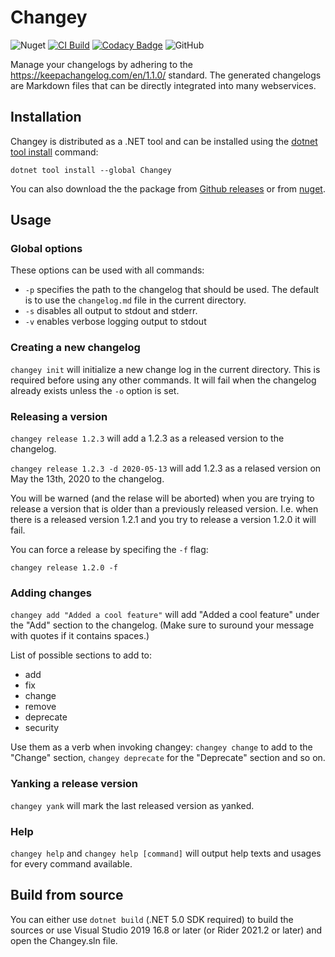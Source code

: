 # Changey

![Nuget](https://img.shields.io/nuget/v/Changey) 
[![CI Build](https://github.com/TheSylence/Changey/actions/workflows/ci.yml/badge.svg)](https://github.com/TheSylence/Changey/actions/workflows/ci.yml)
[![Codacy Badge](https://app.codacy.com/project/badge/Grade/9d1b30c3f4014291af9b8a9b2791d829)](https://www.codacy.com/gh/TheSylence/Changey/dashboard?utm_source=github.com&amp;utm_medium=referral&amp;utm_content=TheSylence/Changey&amp;utm_campaign=Badge_Grade)
![GitHub](https://img.shields.io/github/license/TheSylence/changey)

Manage your changelogs by adhering to the https://keepachangelog.com/en/1.1.0/ standard.
The generated changelogs are Markdown files that can be directly integrated into many webservices.

## Installation

Changey is distributed as a .NET tool and can be installed using the [dotnet tool install](https://docs.microsoft.com/en-us/dotnet/core/tools/dotnet-tool-install) command:

`dotnet tool install --global Changey`

You can also download the the package from [Github releases](https://github.com/TheSylence/Changey/releases) or from [nuget](https://www.nuget.org/packages/Changey/). 

## Usage

### Global options

These options can be used with all commands:
* `-p` specifies the path to the changelog that should be used. The default is to use the `changelog.md` file in the current directory.
* `-s` disables all output to stdout and stderr.
* `-v` enables verbose logging output to stdout

### Creating a new changelog

`changey init` will initialize a new change log in the current directory.
This is required before using any other commands.
It will fail when the changelog already exists unless the `-o` option is set.

### Releasing a version

`changey release 1.2.3` will add a 1.2.3 as a released version to the changelog.

`changey release 1.2.3 -d 2020-05-13` will add 1.2.3 as a relased version on May the 13th, 2020 to the changelog.

You will be warned (and the relase will be aborted) when you are trying to release a version that is older than a previously released version.
I.e. when there is a released version 1.2.1 and you try to release a version 1.2.0 it will fail.

You can force a release by specifing the `-f` flag:

`changey release 1.2.0 -f`

### Adding changes

`changey add "Added a cool feature"` will add "Added a cool feature" under the "Add" section to the changelog. (Make sure to suround your message with quotes if it contains spaces.)

List of possible sections to add to:
* add
* fix
* change
* remove
* deprecate
* security

Use them as a verb when invoking changey:
`changey change` to add to the "Change" section, `changey deprecate` for the "Deprecate" section and so on.

### Yanking a release version

`changey yank` will mark the last released version as yanked.

### Help

`changey help` and `changey help [command]` will output help texts and usages for every command available.

## Build from source

You can either use `dotnet build` (.NET 5.0 SDK required) to build the sources or use Visual Studio 2019 16.8 or later (or Rider 2021.2 or later) and open the Changey.sln file.